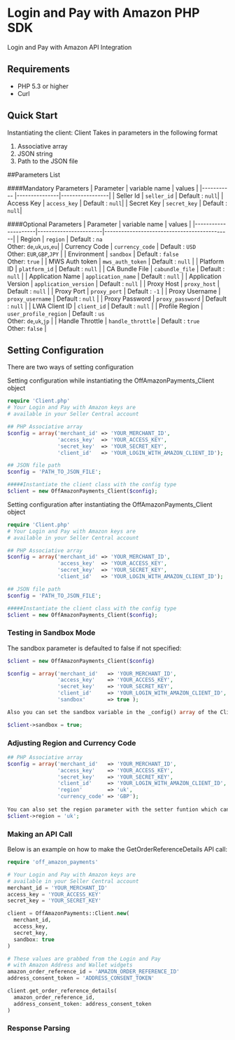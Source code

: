 # Login and Pay with Amazon PHP SDK
Login and Pay with Amazon API Integration

## Requirements

* PHP 5.3 or higher
* Curl

## Quick Start

Instantiating the client:
Client Takes in parameters in the following format

1. Associative array
2. JSON string
3. Path to the JSON file

##Parameters List

####Mandatory Parameters
| Parameter  | variable name | values          |
|----------- |---------------|-----------------|
| Seller Id  | `seller_id`   | Default : `null`|
| Access Key | `access_key`  | Default : `null`|
| Secret Key | `secret_key`  | Default : `null`|

####Optional Parameters
| Parameter           | variable name         | values                                      |
|---------------------|-----------------------|---------------------------------------------|
| Region              | `region`              | Default : `na`<br>Other: `de`,`uk`,`us`,`eu`|
| Currency Code       | `currency_code`       | Default : `USD`<br>Other: `EUR`,`GBP`,`JPY` |
| Environment         | `sandbox`             | Default : `false`<br>Other: `true`	    |
| MWS Auth token      | `mws_auth_token`      | Default : `null` 			    |
| Platform ID         | `platform_id`         | Default : `null` 			    |
| CA Bundle File      | `cabundle_file`       | Default : `null`			    |
| Application Name    | `application_name`    | Default : `null`			    |
| Application Version | `application_version` | Default : `null`			    |
| Proxy Host          | `proxy_host`          | Default : `null`			    |
| Proxy Port          | `proxy_port`          | Default : `-1`  			    |
| Proxy Username      | `proxy_username`      | Default : `null`			    |
| Proxy Password      | `proxy_password`      | Default : `null`			    |
| LWA Client ID       | `client_id`           | Default : `null`			    |
| Profile Region      | `user_profile_region` | Default : `us`<br>Other: `de`,`uk`,`jp`	    |
| Handle Throttle     | `handle_throttle`     | Default : `true`<br>Other: `false`	    |

## Setting Configuration
There are two ways of setting configuration

Setting configuration while instantiating the OffAmazonPayments_Client object
```php
require 'Client.php'
# Your Login and Pay with Amazon keys are
# available in your Seller Central account

## PHP Associative array
$config = array('merchant_id' => 'YOUR_MERCHANT_ID',
                'access_key'  => 'YOUR_ACCESS_KEY',
                'secret_key'  => 'YOUR_SECRET_KEY',
                'client_id'   => 'YOUR_LOGIN_WITH_AMAZON_CLIENT_ID');

## JSON file path            
$config = 'PATH_TO_JSON_FILE';

#####Instantiate the client class with the config type
$client = new OffAmazonPayments_Client($config);
```
Setting configuration after instantiating the OffAmazonPayments_Client object
```php
require 'Client.php'
# Your Login and Pay with Amazon keys are
# available in your Seller Central account

## PHP Associative array
$config = array('merchant_id' => 'YOUR_MERCHANT_ID',
                'access_key'  => 'YOUR_ACCESS_KEY',
                'secret_key'  => 'YOUR_SECRET_KEY',
                'client_id'   => 'YOUR_LOGIN_WITH_AMAZON_CLIENT_ID');

## JSON file path            
$config = 'PATH_TO_JSON_FILE';

#####Instantiate the client class with the config type
$client = new OffAmazonPayments_Client($config);

```

### Testing in Sandbox Mode

The sandbox parameter is defaulted to false if not specified:
```php
$client = new OffAmazonPayments_Client($config)

$config = array('merchant_id'   => 'YOUR_MERCHANT_ID',
                'access_key'    => 'YOUR_ACCESS_KEY',
                'secret_key'    => 'YOUR_SECRET_KEY',
                'client_id'     => 'YOUR_LOGIN_WITH_AMAZON_CLIENT_ID',
                'sandbox'       => true );

Also you can set the sandbox variable in the _config() array of the Client class by 

$client->sandbox = true;
```
### Adjusting Region and Currency Code

```php
## PHP Associative array
$config = array('merchant_id'   => 'YOUR_MERCHANT_ID',
                'access_key'    => 'YOUR_ACCESS_KEY',
                'secret_key'    => 'YOUR_SECRET_KEY',
                'client_id'     => 'YOUR_LOGIN_WITH_AMAZON_CLIENT_ID',
                'region'        => 'uk',
                'currency_code' => 'GBP');
                
You can also set the region parameter with the setter funtion which can be simply accessed by
$client->region = 'uk';
```

### Making an API Call

Below is an example on how to make the GetOrderReferenceDetails API call:

```php
require 'off_amazon_payments'

# Your Login and Pay with Amazon keys are
# available in your Seller Central account
merchant_id = 'YOUR_MERCHANT_ID'
access_key = 'YOUR_ACCESS_KEY'
secret_key = 'YOUR_SECRET_KEY'

client = OffAmazonPayments::Client.new(
  merchant_id,
  access_key,
  secret_key,
  sandbox: true
)

# These values are grabbed from the Login and Pay
# with Amazon Address and Wallet widgets
amazon_order_reference_id = 'AMAZON_ORDER_REFERENCE_ID'
address_consent_token = 'ADDRESS_CONSENT_TOKEN'

client.get_order_reference_details(
  amazon_order_reference_id,
  address_consent_token: address_consent_token
)

```

### Response Parsing

```php

```